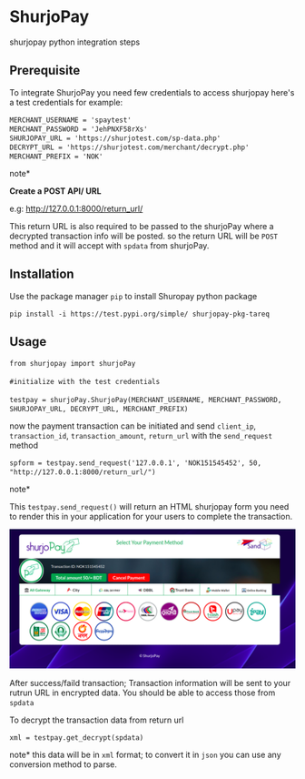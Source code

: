 # ShurjoPay
shurjopay python integration steps

## Prerequisite
To integrate ShurjoPay you need few credentials to access shurjopay here's a test credentials for example:

```
MERCHANT_USERNAME = 'spaytest'
MERCHANT_PASSWORD = 'JehPNXF58rXs'
SHURJOPAY_URL = 'https://shurjotest.com/sp-data.php'
DECRYPT_URL = 'https://shurjotest.com/merchant/decrypt.php'
MERCHANT_PREFIX = 'NOK'
``` 
note*

**Create a POST API/ URL** 

e.g: http://127.0.0.1:8000/return_url/

This return URL is also required to be passed to the shurjoPay where a decrypted transaction info will be posted.
so the return URL will be ```POST``` method and it will accept with ```spdata``` from shurjoPay.
## Installation

Use the package manager ```pip``` to install Shuropay python package
```
pip install -i https://test.pypi.org/simple/ shurjopay-pkg-tareq
```
## Usage
```
from shurjopay import shurjoPay

#initialize with the test credentials

testpay = shurjoPay.ShurjoPay(MERCHANT_USERNAME, MERCHANT_PASSWORD, SHURJOPAY_URL, DECRYPT_URL, MERCHANT_PREFIX)

```
now the payment transaction can be initiated and 
send ```client_ip```, ```transaction_id```, ```transaction_amount```, ```return_url``` with the ```send_request``` method
```
spform = testpay.send_request('127.0.0.1', 'NOK151545452', 50, "http://127.0.0.1:8000/return_url/")
```
note*

This ```testpay.send_request()``` will return an HTML shurjopay form you need to render this in your application for your users to complete the transaction.

![spform](spform.png)

After success/faild transaction; Transaction information will be sent to your rutrun URL in encrypted data. You should be able to access those from ```spdata```

To decrypt the transaction data from return url

```
xml = testpay.get_decrypt(spdata)
```
note* this data will be in ```xml``` format; to convert it in ```json``` you can use any conversion method to parse.